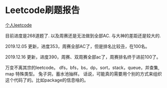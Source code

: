 # Leetcode刷题报告

[个人leetcode](https://leetcode-cn.com/u/caobuzheng-cn/)

目前进度是268道题了. 以及周赛还是无法做到全部AC. 与大神的差距还是较大的.

2019.12.05 更新，进度353，周赛全部AC了，但是排名比较丑，在100名。

2019.12.16 更新，进度390，周赛、双周赛全部ac了，周赛排名终于进前100了。


万变不离其宗的leetcode。
dfs，bfs，bs，dp，sort，stack，queue，并查集, map
特殊类型。
兔子洞，蓄水池抽样。
话说，可能真的需要用个别的方式来组织这个代码了的。比如package的信息啥的。
